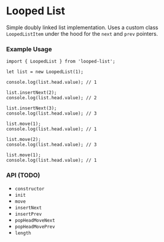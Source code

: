 # Looped List

Simple doubly linked list implementation. Uses a custom class
`LoopedListItem` under the hood for the `next` and `prev` pointers.

### Example Usage

```
import { LoopedList } from 'looped-list';

let list = new LoopedList(1);

console.log(list.head.value); // 1

list.insertNext(2);
console.log(list.head.value); // 2

list.insertNext(3);
console.log(list.head.value); // 3

list.move(1);
console.log(list.head.value); // 1

list.move(2);
console.log(list.head.value); // 3

list.move(1);
console.log(list.head.value); // 1
```

### API (TODO)

- `constructor`
- `init`
- `move`
- `insertNext`
- `insertPrev`
- `popHeadMoveNext`
- `popHeadMovePrev`
- `length`
